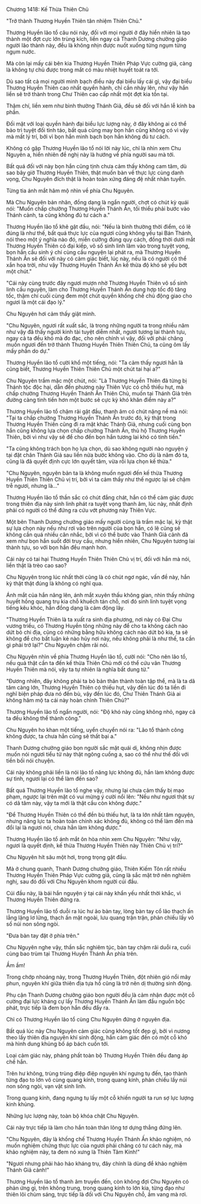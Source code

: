 




Chương 1418: Kế Thừa Thiên Chủ


"Trở thành Thương Huyền Thiên tân nhiệm Thiên Chủ."

Thương Huyền lão tổ câu nói này, đối với mọi người ở đây hiển nhiên là tạo thành một đợt cực lớn trùng kích, liền ngay cả Thanh Dương chưởng giáo người lão thành này, đều là không nhịn được nuốt xuống từng ngụm từng ngụm nước.

Mà còn lại mấy cái bên kia Thương Huyền Thiên Pháp Vực cường giả, càng là không tự chủ được trong mắt có màu nhiệt huyết toát ra tới.

Dù sao tất cả mọi người minh bạch điều này đại biểu lấy cái gì, vậy đại biểu Thương Huyền Thiên cao nhất quyền hành, chỉ cần nhảy lên, như vậy hắn liền sẽ trở thành trong Chư Thiên cao cấp nhất một đợt kia tồn tại.

Thậm chí, liền xem như bình thường Thánh Giả, đều sẽ đối với hắn lễ kính ba phần.

Đối mặt với loại quyền hành đại biểu lực lượng này, ở đây không ai có thể bảo trì tuyệt đối tỉnh táo, bất quá cũng may bọn hắn cũng không có vì vậy mà mất lý trí, bởi vì bọn hắn minh bạch bọn hắn không đủ tư cách.

Không có gặp Thương Huyền lão tổ nói lời này lúc, chỉ là nhìn xem Chu Nguyên a, hiển nhiên đề nghị này là hướng về phía người sau mà tới.

Bất quá đối với này bọn hắn cũng tịnh chưa cảm thấy không cam tâm, dù sao bây giờ Thương Huyền Thiên, thật muốn bàn về thực lực cùng danh vọng, Chu Nguyên đích thật là hoàn toàn xứng đáng đệ nhất nhân tuyển.

Từng tia ánh mắt hâm mộ nhìn về phía Chu Nguyên.

Mà Chu Nguyên bản nhân, đồng dạng là ngẩn người, chợt có chút kỳ quái nói: "Muốn chấp chưởng Thương Huyền Thánh Ấn, tối thiểu phải bước vào Thánh cảnh, ta cũng không đủ tư cách a."

Thương Huyền lão tổ khẽ gật đầu, nói: "Nếu là bình thường thời điểm, có lẽ đúng là như thế, bất quá thực lực của ngươi cũng không yếu tại Bán Thánh, nói theo một ý nghĩa nào đó, miễn cưỡng đúng quy cách, đồng thời dưới mắt Thương Huyền Thiên có đại kiếp, vô số sinh linh lâm vào trong tuyệt vọng, bọn hắn cầu sinh ý chí cùng cầu nguyện lại phát ra, mà Thương Huyền Thánh Ấn sẽ đối với này có cảm giác biết, lúc này, nếu là có người có thể xắn họa trời, như vậy Thương Huyền Thánh Ấn kế thừa độ khó sẽ yếu bớt một chút."

"Cái này cùng trước đây ngươi mượn nhờ Thương Huyền Thiên vô số sinh linh cầu nguyện, làm cho Thương Huyền Thánh Ấn dung hợp tốc độ tăng tốc, thậm chí cuối cùng đem một chút quyền khống chế chủ động giao cho ngươi là một cái đạo lý."

Chu Nguyên hơi cảm thấy giật mình.

"Chu Nguyên, ngươi rất xuất sắc, là trong những người ta trong nhiều năm như vậy đã thấy người kinh tài tuyệt diễm nhất, ngươi tương lai thành tựu, ngay cả ta đều khó mà đo đạc, cho nên chính vì vậy, đối với phải chăng muốn ngươi đến trở thành Thương Huyền Thiên Thiên Chủ, ta cũng ôm lấy mấy phần do dự."

Thương Huyền lão tổ cười khổ một tiếng, nói: "Ta cảm thấy ngươi hẳn là cũng biết, Thương Huyền Thiên Thiên Chủ một chút tai hại a?"

Chu Nguyên trầm mặc một chút, nói: "Là Thương Huyền Thiên đã từng bị Thánh tộc độc hại, dẫn đến phương này Thiên Vực có chỗ thiếu hụt, mà chấp chưởng Thương Huyền Thánh Ấn Thiên Chủ, muốn tại Thánh Giả trên đường càng tinh tiến hơn một bước sẽ cực kỳ khó khăn điểm này a?"

Thương Huyền lão tổ chậm rãi gật đầu, thanh âm có chút nặng nề mà nói: "Tại ta chấp chưởng Thương Huyền Thánh Ấn trước đó, kỳ thật trong Thương Huyền Thiên cũng đi ra mặt khác Thánh Giả, nhưng cuối cùng bọn hắn cũng không lựa chọn chấp chưởng Thánh Ấn, thủ hộ Thương Huyền Thiên, bởi vì như vậy sẽ để cho đến bọn hắn tương lai khó có tinh tiến."

"Ta cũng không trách bọn họ lựa chọn, dù sao không người nào nguyện ý tại đặt chân Thánh Giả sau liền nửa bước không vào. Cho dù là năm đó ta, cũng là đã quyết định cực lớn quyết tâm, vừa rồi lựa chọn kế thừa."

"Chu Nguyên, nguyên bản ta là không muốn ngươi đến kế thừa Thương Huyền Thiên Thiên Chủ vị trí, bởi vì ta cảm thấy như thế ngược lại sẽ chậm trễ ngươi, nhưng là..."

Thương Huyền lão tổ thần sắc có chút đắng chát, hắn có thể cảm giác được trong thiên địa này sinh linh phát ra tuyệt vọng thanh âm, lúc này, nhất định phải có người có thể đứng ra cứu vớt phương này Thiên Vực.

Một bên Thanh Dương chưởng giáo mấy người cũng là trầm mặc lại, kỳ thật sự lựa chọn này nếu như rơi vào trên người của bọn hắn, có lẽ cũng sẽ không cần quá nhiều cân nhắc, bởi vì có thể bước vào Thánh Giả cảnh đã xem như bọn hắn suốt đời truy cầu, nhưng hiển nhiên, Chu Nguyên tương lai thành tựu, so với bọn hắn đều mạnh hơn.

Cái này có tai hại Thương Huyền Thiên Thiên Chủ vị trí, đối với hắn mà nói, liền thật là trèo cao sao?

Chu Nguyên trong lúc nhất thời cũng là có chút ngơ ngác, vấn đề này, hắn kỳ thật thật đúng là không có nghĩ qua.

Ánh mắt của hắn nâng lên, ánh mắt xuyên thấu không gian, nhìn thấy những huyết hồng quang trụ kia chỗ khuếch tán chỗ, nơi đó sinh linh tuyệt vọng tiếng kêu khóc, hắn đồng dạng là cảm động lây.

"Thương Huyền Thiên là ta xuất ra sinh địa phương, nơi này có Đại Chu vương triều, có Thương Huyền tông những này để cho ta không cách nào dứt bỏ chi địa, cũng có những bằng hữu không cách nào dứt bỏ kia, ta sẽ không để cho bất luận kẻ nào hủy nơi này, nếu không phải là như thế, ta cần gì phải trở lại?" Chu Nguyên chậm rãi nói.

Chu Nguyên nhìn về phía Thương Huyền lão tổ, cười nói: "Cho nên lão tổ, nếu quả thật cần ta đến kế thừa Thiên Chủ mới có thể cứu vãn Thương Huyền Thiên mà nói, vậy ta tự nhiên là nghĩa bất dung từ."

"Đương nhiên, đây không phải ta bỏ bản thân thành toàn tập thể, mà là ta dã tâm càng lớn, Thương Huyền Thiên có thiếu hụt, vậy đến lúc đó ta liền đi nghĩ biện pháp đưa nó đền bù, vậy đến lúc đó, Chư Thiên Thánh Giả ai không hâm mộ ta cái này hoàn chỉnh Thiên Chủ?"

Thương Huyền lão tổ ngẩn người, nói: "Độ khó này cũng không nhỏ, ngay cả ta đều không thể thành công."

Chu Nguyên ho khan một tiếng, uyển chuyển nói ra: "Lão tổ thành công không được, ta chưa hẳn cũng sẽ thất bại a."

Thanh Dương chưởng giáo bọn người sắc mặt quái dị, không nhịn được muốn nói ngươi tiểu tử này thật ngông cuồng a, sao có thể như thế đối với tiền bối nói chuyện.

Cái này không phải liền là nói lão tổ năng lực không đủ, hắn làm không được sự tình, ngươi lại có thể làm đến sao?

Bất quá Thương Huyền lão tổ nghe vậy, nhưng lại chưa cảm thấy bị mạo phạm, ngược lại trên mặt có vui mừng ý cười nổi lên: "Nếu như ngươi thật sự có dã tâm này, vậy ta mới là thật cầu còn không được."

"Để Thương Huyền Thiên có thể đền bù thiếu hụt, là ta lớn nhất tâm nguyện, nhưng năng lực ta hoàn toàn chính xác không đủ, không có thể làm đến mà đổi lại là ngươi nói, chưa hẳn làm không được."

Thương Huyền lão tổ ánh mắt ôn hòa nhìn xem Chu Nguyên: "Như vậy, ngươi là quyết định, kế thừa Thương Huyền Thiên này Thiên Chủ vị trí?"

Chu Nguyên hít sâu một hơi, trọng trọng gật đầu.

Mà ở chung quanh, Thanh Dương chưởng giáo, Thiên Kiếm Tôn rất nhiều Thương Huyền Thiên Pháp Vực cường giả, cũng là sắc mặt trở nên nghiêm nghị, sau đó đối với Chu Nguyên khom người cúi đầu.

Cúi đầu này, là bái hắn nguyện ý tại cái này khẩn yếu nhất thời khắc, vì Thương Huyền Thiên đứng ra.

Thương Huyền lão tổ duỗi ra lúc hư ảo bàn tay, lòng bàn tay cổ lão thạch ấn lẳng lặng lơ lửng, thạch ấn mặt ngoài, lưu quang trận trận, phản chiếu lấy vô số núi non sông ngòi.

"Đưa bàn tay đặt ở phía trên."

Chu Nguyên nghe vậy, thần sắc nghiêm túc, bàn tay chậm rãi duỗi ra, cuối cùng bao trùm tại Thương Huyền Thánh Ấn phía trên.

Ầm ầm!

Trong chớp nhoáng này, trong Thương Huyền Thiên, đột nhiên gió nổi mây phun, nguyên khí giữa thiên địa tựa hồ cũng là trở nên dị thường sinh động.

Phụ cận Thanh Dương chưởng giáo bọn người đều là cảm nhận được một cỗ cường đại lực kháng cự lấy Thương Huyền Thánh Ấn làm đầu nguồn bộc phát, trực tiếp là đem bọn hắn đều đẩy ra.

Chỉ có Thương Huyền lão tổ cùng Chu Nguyên đứng ở nguyên địa.

Bất quá lúc này Chu Nguyên cảm giác cũng không tốt đẹp gì, bởi vì nương theo lấy thiên địa nguyên khí sinh động, hắn cảm giác đến có một cỗ khó mà hình dung khủng bố áp bách cuốn tới.

Loại cảm giác này, phảng phất toàn bộ Thương Huyền Thiên đều đang áp chế hắn.

Trên hư không, trùng trùng điệp điệp nguyên khí ngưng tụ đến, tạo thành từng đạo to lớn vô cùng quang kính, trong quang kính, phản chiếu lấy núi non sông ngòi, vạn vật sinh linh.

Trong quang kính, đang ngưng tụ lấy một cỗ khiến người ta run sợ lực lượng kinh khủng.

Những lực lượng này, toàn bộ khóa chặt Chu Nguyên.

Cái này trực tiếp là làm cho hắn toàn thân lông tơ dựng thẳng đứng lên.

"Chu Nguyên, đây là khống chế Thương Huyền Thánh Ấn khảo nghiệm, nó muốn nghiệm chứng thực lực của ngươi phải chăng có tư cách này, mà khảo nghiệm này, ta đem nó xưng là Thiên Tâm Kính!"

"Ngươi nhưng phải hảo hảo kháng trụ, đây chính là dùng để khảo nghiệm Thánh Giả cảnh!"

Thương Huyền lão tổ thanh âm truyền đến, còn không đợi Chu Nguyên có phản ứng gì, trên không trung, trong quang kính to lớn kia, từng đạo như thiên lôi chùm sáng, trực tiếp là đối với Chu Nguyên chỗ, ầm vang mà rơi.




